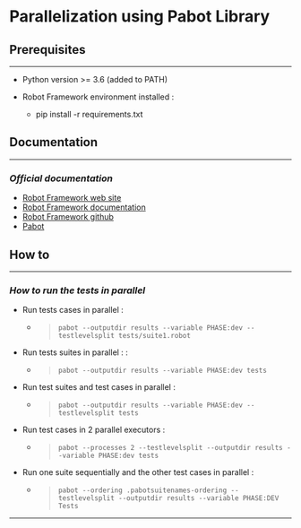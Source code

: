 # Parallelization using Pabot Library

## **Prerequisites**

---

- Python version >= 3.6 (added to PATH)

- Robot Framework environment installed :
    - pip install -r requirements.txt

## **Documentation**

---

### *Official documentation*
- [Robot Framework web site](https://robotframework.org/)
- [Robot Framework documentation](https://robotframework.org/robotframework/)
- [Robot Framework github](https://github.com/robotframework/robotframework)
- [Pabot](https://github.com/robotframework/robotframework)


## **How to**

---

### *How to run the tests in parallel*

- Run tests cases in parallel : 
    - > `pabot --outputdir results --variable PHASE:dev --testlevelsplit tests/suite1.robot`

- Run tests suites in parallel :  :  
    - > `pabot --outputdir results --variable PHASE:dev tests`

- Run test suites and test cases in parallel : 
    - > `pabot --outputdir results --variable PHASE:dev --testlevelsplit tests`

- Run test cases in 2 parallel executors :
    - > `pabot --processes 2 --testlevelsplit --outputdir results --variable PHASE:dev tests`

- Run one suite sequentially and the other test cases in parallel :
    - > `pabot --ordering .pabotsuitenames-ordering --testlevelsplit --outputdir results --variable PHASE:DEV Tests`
---



